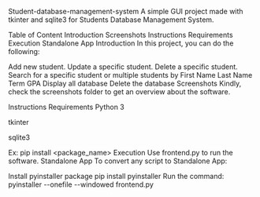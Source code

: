 Student-database-management-system
A simple GUI project made with tkinter and sqlite3 for Students Database Management System.

Table of Content
Introduction
Screenshots
Instructions
Requirements
Execution
Standalone App
Introduction
In this project, you can do the following:

Add new student.
Update a specific student.
Delete a specific student.
Search for a specific student or multiple students by
First Name
Last Name
Term
GPA
Display all database
Delete the database
Screenshots
Kindly, check the screenshots folder to get an overview about the software.

Instructions
Requirements
Python 3

tkinter

sqlite3

Ex:
pip install <package_name>
Execution
Use frontend.py to run the software.
Standalone App
To convert any script to Standalone App:

Install pyinstaller package
pip install pyinstaller
Run the command:
pyinstaller --onefile --windowed frontend.py
